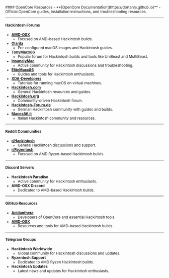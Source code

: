 <small>
#### OpenCore Resources
- **[OpenCore Documentation](https://dortania.github.io)**  
  - Official OpenCore guides, installation instructions, and troubleshooting resources.

---

#### Hackintosh Forums
- **[AMD-OSX](https://amd-osx.com)**  
  - Focused on AMD-based Hackintosh builds.
- **[Olarila](https://olarila.com)**  
  - Pre-configured macOS images and Hackintosh guides.
- **[TonyMacx86](https://tonymacx86.com)**  
  - Popular forum for Hackintosh builds and tools like UniBeast and MultiBeast.
- **[InsanelyMac](https://insanelymac.com)**  
  - Active community for Hackintosh discussions and troubleshooting.
- **[EliteMacx86](https://elitemacx86.com)**  
  - Guides and tools for Hackintosh enthusiasts.
- **[XDA-Developers](https://www.xda-developers.com/how-install-macos-virtualbox/)**  
  - Tutorials for running macOS on virtual machines.
- **[Hackintosh.com](https://hackintosh.com/)**  
  - General Hackintosh resources and guides.
- **[Hackintosh.org](https://hackintosh.org/index.php)**  
  - Community-driven Hackintosh forum.
- **[Hackintosh-Forum.de](https://www.hackintosh-forum.de/forum/board/279-anleitungen-und-builds/)**  
  - German Hackintosh community with guides and builds.
- **[Macos86.it](https://macos86.it/)**  
  - Italian Hackintosh community and resources.

---

#### Reddit Communities
- **[r/Hackintosh](https://www.reddit.com/r/hackintosh/)**  
  - General Hackintosh discussions and support.
- **[r/Ryzentosh](https://www.reddit.com/r/Ryzentosh/)**  
  - Focused on AMD Ryzen-based Hackintosh builds.

---

#### Discord Servers
- **Hackintosh Paradise**  
  - Active community for Hackintosh enthusiasts.
- **AMD-OSX Discord**  
  - Dedicated to AMD-based Hackintosh builds.

---

#### GitHub Resources
- **[Acidanthera](https://github.com/acidanthera)**  
  - Developers of OpenCore and essential Hackintosh tools.
- **[AMD-OSX](https://github.com/AMD-OSX)**  
  - Resources and tools for AMD-based Hackintosh builds.

---

#### Telegram Groups
- **Hackintosh Worldwide**  
  - Global community for Hackintosh discussions and updates.
- **Ryzentosh Support**  
  - Dedicated to AMD Ryzen Hackintosh builds.
- **Hackintosh Updates**  
  - Latest news and updates for Hackintosh enthusiasts.
</small>
